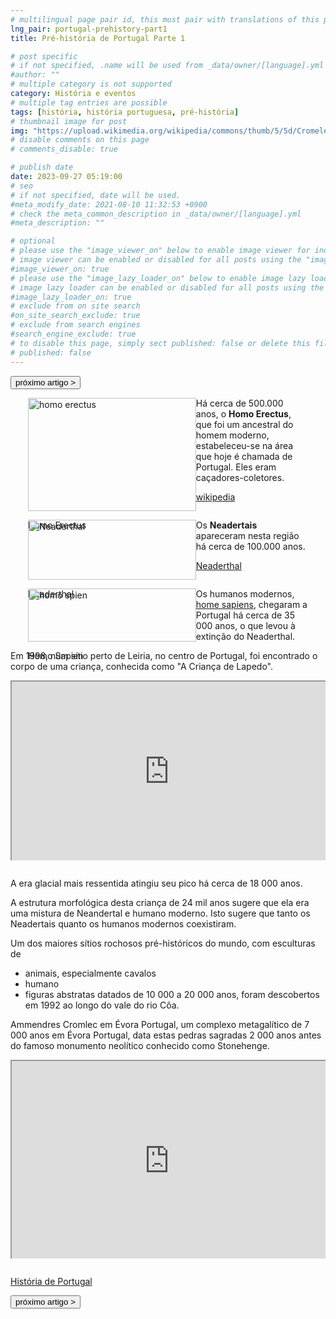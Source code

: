 ```yaml
---
# multilingual page pair id, this must pair with translations of this page. (This name must be unique)
lng_pair: portugal-prehistory-part1
title: Pré-história de Portugal Parte 1

# post specific
# if not specified, .name will be used from _data/owner/[language].yml
#author: ""
# multiple category is not supported
category: História e eventos
# multiple tag entries are possible
tags: [história, história portuguesa, pré-história]
# thumbnail image for post
img: "https://upload.wikimedia.org/wikipedia/commons/thumb/5/5d/Cromeleque_dos_Almendres1340.JPG/1280px-Cromeleque_dos_Almendres1340.JPG"
# disable comments on this page
# comments_disable: true

# publish date
date: 2023-09-27 05:19:00
# seo
# if not specified, date will be used.
#meta_modify_date: 2021-08-10 11:32:53 +0900
# check the meta_common_description in _data/owner/[language].yml
#meta_description: ""

# optional
# please use the "image_viewer_on" below to enable image viewer for individual pages or posts (_posts/ or [language]/_posts folders).
# image viewer can be enabled or disabled for all posts using the "image_viewer_posts: true" setting in _data/conf/main.yml.
#image_viewer_on: true
# please use the "image_lazy_loader_on" below to enable image lazy loader for individual pages or posts (_posts/ or [language]/_posts folders).
# image lazy loader can be enabled or disabled for all posts using the "image_lazy_loader_posts: true" setting in _data/conf/main.yml.
#image_lazy_loader_on: true
# exclude from on site search
#on_site_search_exclude: true
# exclude from search engines
#search_engine_exclude: true
# to disable this page, simply sect published: false or delete this file
# published: false
---
```


<button onclick="document.location.href='./2023-10-01-part2'">próximo artigo ></button>

<div style="display:flex;margin:1em 2em;justify-content:space-between;">
  <div style="width:60%">
     <img src="https://upload.wikimedia.org/wikipedia/commons/thumb/c/c4/Homo_erectus_reconstruction%2C_Natural_History_Museum%2C_London.jpg/1280px-Homo_erectus_reconstruction%2C_Natural_History_Museum%2C_London.jpg" alt="homo erectus" style="width:100%">
     <p>Homo Erectus</p>
  </div>
  <div style="width:40%">
    Há cerca de 500.000 anos, o <strong>Homo Erectus</strong>, que foi um ancestral do homem moderno, estabeleceu-se na área que hoje é chamada de Portugal.
    Eles eram caçadores-coletores.
    <p><a href="https://pt.wikipedia.org/wiki/Homo_erectus">wikipedia</a></p>
         
  </div>
</div>

<div style="display:flex;margin:1em 2em;justify-content:space-between;">
  <div style="width:60%">
    <img src="https://upload.wikimedia.org/wikipedia/commons/thumb/0/07/Neanderthal_man_reconstruction%2C_Natural_History_Museum%2C_London.jpg/800px-Neanderthal_man_reconstruction%2C_Natural_History_Museum%2C_London.jpg" alt="Neaderthal" style="width:100%">
    <p>Neaderthal</p>
  </div>
  <div style="width:40%">
         Os <strong>Neadertais</strong> apareceram nesta região há cerca de 100.000 anos.
        <p><a href="https://pt.wikipedia.org/wiki/Homem_de_Neandertal">Neaderthal</a></p>
  </div>
</div>

<div style="display:flex;margin:1em 2em;justify-content:space-between;">
  <div style="width:60%">
    <img src="https://static.mundoeducacao.uol.com.br/mundoeducacao/2023/01/representacao-do-rosto-de-um-homem-da-especie-homo-sapiens.jpg" alt="homo spien" style="width:100%">
    <p>Homo Sapien</p>
  </div>
  <div style="width:40%">
      Os humanos modernos, <a href="https://pt.wikipedia.org/wiki/Humano">home sapiens</a>, chegaram a Portugal há cerca de 35 000 anos, o que levou à extinção do Neaderthal.
  </div>
</div>

<p>Em 1998, num sítio perto de Leiria, no centro de Portugal, foi encontrado o corpo de uma criança, conhecida como "A Criança de Lapedo".</p>

<div style="position:relative;padding-bottom:50.25%;padding-top:35px;height:0;margin-bottom:2em;overflow:hidden">
    <iframe style="position:absolute;top:0;left:0;width:100%;height:100%"  src="https://www.facebook.com/plugins/video.php?height=314&href=https%3A%2F%2Fwww.facebook.com%2FMuseuDeLeiria%2Fvideos%2F3822104337860833%2F&show_text=false&width=560&t=0" title="FaceBook"  allowfullscreen>
    </iframe>
</div>

A era glacial mais ressentida atingiu seu pico há cerca de 18 000 anos.

A estrutura morfológica desta criança de 24 mil anos sugere que ela era uma mistura de Neandertal e humano moderno.
Isto sugere que tanto os Neadertais quanto os humanos modernos coexistiram.

Um dos maiores sítios rochosos pré-históricos do mundo, com esculturas de

- animais, especialmente cavalos
- humano
- figuras abstratas
  datados de 10 000 a 20 000 anos, foram descobertos em 1992 ao longo do vale do rio Côa.

Ammendres Cromlec em Évora Portugal, um complexo metagalítico de 7 000 anos em Évora Portugal,
data estas pedras sagradas 2 000 anos antes do famoso monumento neolítico conhecido como Stonehenge.

<div style="position:relative;padding-bottom:56.25%;padding-top:35px;height:0;margin-bottom:2em;overflow:hidden">
    <iframe style="position:absolute;top:0;left:0;width:100%;height:100%"  src="https://www.youtube.com/embed/m_ZVvx94Wrg?si=rDsbPN-eT4K3N88M" title="YouTube video player"  allowfullscreen>
    </iframe>
</div>

[História de Portugal](https://www.amazon.com/History-Portugal-Captivating-Portuguese-Countries/dp/1637165579)

<button onclick="document.location.href='./2023-10-01-part2'">próximo artigo ></button>
